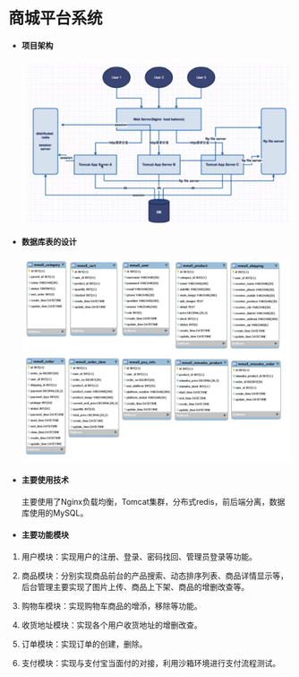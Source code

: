 # 商城平台系统

- #### 项目架构

  ![pic](https://github.com/lxycomeon/storeProject/blob/V3.0/%E6%9E%B6%E6%9E%84%E8%AF%B4%E6%98%8E/%E9%A1%B9%E7%9B%AE%E6%9E%B6%E6%9E%84%E5%9B%BE.png)

- #### 数据库表的设计

  ![pic](https://github.com/lxycomeon/storeProject/blob/V3.0/%E6%9E%B6%E6%9E%84%E8%AF%B4%E6%98%8E/%E8%A1%A8%E7%BB%93%E6%9E%84.jpg)

- #### 主要使用技术

  主要使用了Nginx负载均衡，Tomcat集群，分布式redis，前后端分离，数据库使用的MySQL。

- #### 主要功能模块

1. 用户模块：实现用户的注册、登录、密码找回、管理员登录等功能。

2. 商品模块：分别实现商品前台的产品搜索、动态排序列表、商品详情显示等，后台管理主要实现了图片上传、商品上下架、商品的增删改查等。

3. 购物车模块：实现购物车商品的增添，移除等功能。

4. 收货地址模块：实现各个用户收货地址的增删改查。

5. 订单模块：实现订单的创建，删除。

6. 支付模块：实现与支付宝当面付的对接，利用沙箱环境进行支付流程测试。

   

